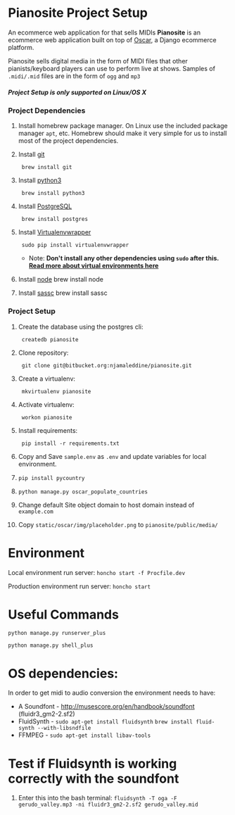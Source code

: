 # Pianosite Project Setup

An ecommerce web application for that sells MIDIs
**Pianosite** is an ecommerce web application built on top of [Oscar](https://github.com/django-oscar/django-oscar), a Django ecommerce platform.

Pianosite sells digital media in the form of MIDI files that other pianists/keyboard players can use to perform live at shows.
Samples of `.midi/.mid` files are in the form of `ogg` and `mp3`


##### Project Setup is only supported on Linux/OS X

### Project Dependencies
1. Install homebrew package manager. On Linux use the included package manager `apt`, etc. Homebrew should make it very simple for us to install most of the project dependencies.

2. Install [git](https://git-scm.com/)

        brew install git

3. Install [python3](https://www.python.org/)

        brew install python3

4. Install [PostgreSQL](http://www.postgresql.org/)

        brew install postgres

5. Install [Virtualenvwrapper](https://virtualenvwrapper.readthedocs.org/en/latest/index.html)

        sudo pip install virtualenvwrapper

    * Note: **Don't install any other dependencies using `sudo` after this. [Read more about virtual environments here](http://docs.python-guide.org/en/latest/dev/virtualenvs/)**

7. Install [node](https://nodejs.org/en/)
        brew install node

8. Install [sassc](https://github.com/sass/sassc)
        brew install sassc

### Project Setup
1. Create the database using the postgres cli:

        createdb pianosite

2. Clone repository:

        git clone git@bitbucket.org:njamaleddine/pianosite.git

3. Create a virtualenv:

        mkvirtualenv pianosite

4. Activate virtualenv:

        workon pianosite

5. Install requirements:

        pip install -r requirements.txt

6. Copy and Save `sample.env` as `.env` and update variables for local environment.

7. `pip install pycountry`

8. `python manage.py oscar_populate_countries`

9. Change default Site object domain to host domain instead of `example.com`

10. Copy `static/oscar/img/placeholder.png` to `pianosite/public/media/`

# Environment

Local environment run server:
        `honcho start -f Procfile.dev`

Production environment run server:
        `honcho start`

# Useful Commands
    python manage.py runserver_plus

    python manage.py shell_plus


# OS dependencies:

In order to get midi to audio conversion the environment needs to have:
* A Soundfont - http://musescore.org/en/handbook/soundfont (fluidr3_gm2-2.sf2)
* FluidSynth - `sudo apt-get install fluidsynth`
               `brew install fluid-synth --with-libsndfile`
* FFMPEG - `sudo apt-get install libav-tools`


# Test if Fluidsynth is working correctly with the soundfont
1. Enter this into the bash terminal:
        `fluidsynth -T oga -F gerudo_valley.mp3 -ni fluidr3_gm2-2.sf2 gerudo_valley.mid`

